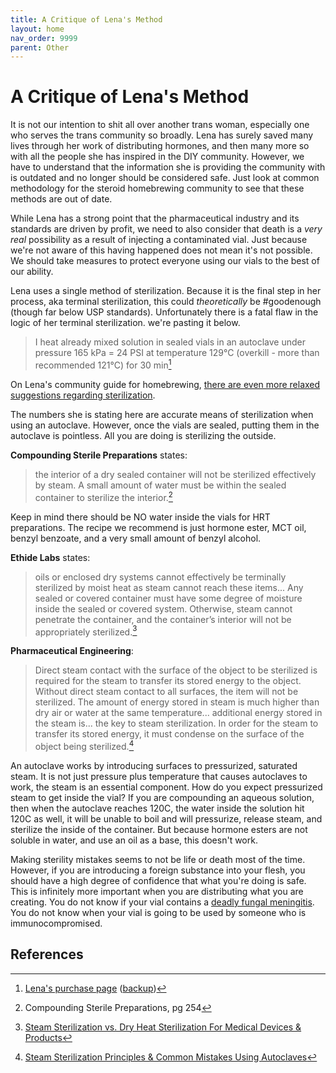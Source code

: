 ```yaml
---
title: A Critique of Lena's Method
layout: home
nav_order: 9999
parent: Other
---
```


# A Critique of Lena's Method

It is not our intention to shit all over another trans woman, especially one who serves the trans community so broadly. Lena has surely saved many lives through her work of distributing hormones, and then many more so with all the people she has inspired in the DIY community. However, we have to understand that the information she is providing the community with is outdated and no longer should be considered safe. Just look at common methodology for the steroid homebrewing community to see that these methods are out of date.

While Lena has a strong point that the pharmaceutical industry and its standards are driven by profit, we need to also consider that death is a _very real_ possibility as a result of injecting a contaminated vial. Just because we're not aware of this having happened does not mean it's not possible. We should take measures to protect everyone using our vials to the best of our ability.

Lena uses a single method of sterilization. Because it is the final step in her process, aka terminal sterilization, this could _theoretically_ be #goodenough (though far below USP standards). Unfortunately there is a fatal flaw in the logic of her terminal sterilization. we're pasting it below.

> I heat already mixed solution in sealed vials in an autoclave under pressure 165 kPa = 24 PSI at temperature 129°C (overkill - more than recommended 121°C) for 30 min[^1]

On Lena's community guide for homebrewing, [there are even more relaxed suggestions regarding sterilization](https://groups.io/g/MTFHRT/wiki/29602#Sterilize).

The numbers she is stating here are accurate means of sterilization when using an autoclave. However, once the vials are sealed, putting them in the autoclave is pointless. All you are doing is sterilizing the outside.

**Compounding Sterile Preparations** states:

> the interior of a dry sealed container will not be sterilized effectively by steam. A small amount of water must be within the sealed container to sterilize the interior.[^2]

Keep in mind there should be NO water inside the vials for HRT preparations. The recipe we recommend is just hormone ester, MCT oil, benzyl benzoate, and a very small amount of benzyl alcohol.

**Ethide Labs** states:

> oils or enclosed dry systems cannot effectively be terminally sterilized by moist heat as steam cannot reach these items... Any sealed or covered container must have some degree of moisture inside the sealed or covered system. Otherwise, steam cannot penetrate the container, and the container’s interior will not be appropriately sterilized.[^3]

**Pharmaceutical Engineering**:

> Direct steam contact with the surface of the object to be sterilized is required for the steam to transfer its stored energy to the object. Without direct steam contact to all surfaces, the item will not be sterilized. The amount of energy stored in steam is much higher than dry air or water at the same temperature... additional energy stored in the steam is... the key to steam sterilization. In order for the steam to transfer its stored energy, it must condense on the surface of the object being sterilized.[^4]

An autoclave works by introducing surfaces to pressurized, saturated steam. It is not just pressure plus temperature that causes autoclaves to work, the steam is an essential component. How do you expect pressurized steam to get inside the vial? If you are compounding an aqueous solution, then when the autoclave reaches 120C, the water inside the solution hit 120C as well, it will be unable to boil and will pressurize, release steam, and sterilize the inside of the container. But because hormone esters are not soluble in water, and use an oil as a base, this doesn't work.

Making sterility mistakes seems to not be life or death most of the time. However, if you are introducing a foreign substance into your flesh, you should have a high degree of confidence that what you're doing is safe. This is infinitely more important when you are distributing what you are creating. You do not know if your vial contains a [deadly fungal meningitis](https://en.wikipedia.org/wiki/New_England_Compounding_Center_meningitis_outbreak). You do not know when your vial is going to be used by someone who is immunocompromised.

## References

[^1]: [Lena's purchase page](http://lena.kiev.ua/EV/) ([backup](https://web.archive.org/web/20230515083939/http://lena.kiev.ua/EV/))

[^2]: Compounding Sterile Preparations, pg 254

[^3]: [Steam Sterilization vs. Dry Heat Sterilization For Medical Devices & Products](https://ethidelabs.com/steam-sterilization-vs-dry-heat-sterilization-for-medical-devices-and-products/)

[^4]: [Steam Sterilization Principles & Common Mistakes Using Autoclaves](https://ispe.org/pharmaceutical-engineering/november-december-2013/steam-sterilization-principles-common-mistakes)
